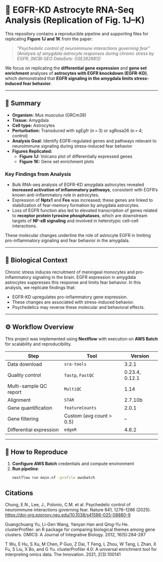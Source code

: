 # 🧬 EGFR-KD Astrocyte RNA-Seq Analysis (Replication of Fig. 1J–K)

This repository contains a reproducible pipeline and supporting files for replicating **Figure 1J and 1K** from the paper:

> *"Psychedelic control of neuroimmune interactions governing fear"*  
> *(Analysis of amygdala astrocyte responses during chronic stress by EGFR, [NCBI GEO DataSets: GSE262981])*

We focus on replicating the **differential gene expression** and **gene set enrichment** analyses of **astrocytes with EGFR knockdown (EGFR-KD)**, which demonstrated that **EGFR signaling in the amygdala limits stress-induced fear behavior**.

---

## 📄 Summary

- **Organism:** *Mus musculus* (GRCm39)
- **Tissue:** Amygdala
- **Cell type:** Astrocytes
- **Perturbation:** Transduced with sgEgfr (n = 3) or sgRosa26 (n = 4; control)
- **Analysis Goal:** Identify EGFR-regulated genes and pathways relevant to neuroimmune signaling during stress-induced fear behavior
- **Figures Replicated:**  
  - **Figure 1J:** Volcano plot of differentially expressed genes  
  - **Figure 1K:** Gene set enrichment plots

### Key Findings from Analysis

- Bulk RNA-seq analysis of EGFR-KD amygdala astrocytes revealed **increased activation of inflammatory pathways**, consistent with EGFR’s known anti-inflammatory role in astrocytes.  
- Expression of **Nptx1** and **Fos** was increased; these genes are linked to stabilization of fear-memory formation by amygdala astrocytes.  
- Loss of EGFR function also led to elevated transcription of genes related to **receptor protein tyrosine phosphatases**, which are downstream targets of **NF-κB signaling** and involved in heterotypic cell–cell interactions.  

These molecular changes underline the role of astrocyte EGFR in limiting pro-inflammatory signaling and fear behavior in the amygdala.

---

## 🧪 Biological Context

Chronic stress induces recruitment of meningeal monocytes and pro-inflammatory signaling in the brain. EGFR expression in amygdala astrocytes suppresses this response and limits fear behavior. In this analysis, we replicate findings that:
- EGFR-KD upregulates pro-inflammatory gene expression.
- These changes are associated with stress-induced behavior.
- Psychedelics may reverse these molecular and behavioral effects.

---

## ⚙️ Workflow Overview

This project was implemented using **Nextflow** with execution on **AWS Batch** for scalability and reproducibility.

| Step                     | Tool            | Version    |
|--------------------------|-----------------|------------|
| Data download            | `sra-tools`     | 3.2.1
| Quality control          | `fastp`, `FastQC` | 0.23.4, 0.12.1 |
| Multi-sample QC report   | `MultiQC`       | 1.14       |
| Alignment                | `STAR`          | 2.7.10b     |
| Gene quantification      | `featureCounts` | 2.0.1      |
| Gene filtering           | Custom (avg count > 0.5) | –  |
| Differential expression  | `edgeR`         | 4.6.2     |

---

## 🚀 How to Reproduce

1. **Configure AWS Batch** credentials and compute environment  
2. **Run pipeline**:  
   ```bash
   nextflow run main.nf -profile awsbatch
   
## Citations
Chung, E.N., Lee, J., Polonio, C.M. et al. Psychedelic control of neuroimmune interactions governing fear. Nature 641, 1276–1286 (2025). https://doi-org.ezproxy.neu.edu/10.1038/s41586-025-08880-9

Guangchuang Yu, Li-Gen Wang, Yanyan Han and Qing-Yu He. clusterProfiler: an R package for
comparing biological themes among gene clusters. OMICS: A Journal of Integrative Biology.
2012, 16(5):284-287

T Wu, E Hu, S Xu, M Chen, P Guo, Z Dai, T Feng, L Zhou, W Tang, L Zhan, X Fu, S Liu, X Bo,
and G Yu. clusterProfiler 4.0: A universal enrichment tool for interpreting omics data. The
Innovation. 2021, 2(3):100141



